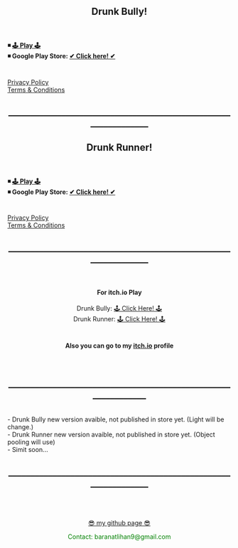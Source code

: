 <html>

  <center><h2> Drunk Bully! </h2> </center>
  <br>
    <h4>
   ◾ <A HREF="pages/DrunkBullyWebGL.html"> 🕹 Play 🕹</A>
    <br>
   ◾ Google Play Store: <a href ="https://play.google.com/store/apps/details?id=com.BaboliGames.DrunkBully">✔ Click here! ✔</a>
    </h4>
  <br>
  <A HREF="pages/DrunkBullyPrivacy.html">Privacy Policy</A>
  <br>
  <A HREF="pages/DrunkBullyTermsCondition.html">Terms & Conditions</A>
  <center><h2>_______________________________________________________________</h2> </center>
  <center><h2> Drunk Runner! </h2> </center>
  <br>
    <h4>
   ◾ <A HREF="pages/DrunkRunnerWebGL.html"> 🕹 Play 🕹</A>
    <br>
   ◾ Google Play Store: <a href ="https://play.google.com/store/apps/details?id=com.BaboliGames.DrunkRunner">✔ Click here! ✔</a>
    </h4>
  <br>
  <A HREF="pages/DrunkRunnerPrivacy.html">Privacy Policy</A>
  <br>
  <A HREF="pages/DrunkRunnerTermsCondition.html">Terms & Conditions</A>

  <center><h2>_______________________________________________________________</h2> </center>
  <br>
          <center><h4>For itch.io Play</h4></center>
          <center> Drunk Bully: <a href = "https://baranbaboli.itch.io/drunkbully"> 🕹  Click Here!  🕹</a><br></center>
          <center> Drunk Runner: <a href = "https://baranbaboli.itch.io/drunkrunner"> 🕹  Click Here!  🕹</a><br></center>
          <br>
          <center><h4>Also you can go to my <a href="https://baranbaboli.itch.io">itch.io</a> profile</h4></center>
  
  <br>  
  <center><h2>______________________________________________________________</h2> </center>
    <br>
          - Drunk Bully new version avaible, not published in store yet. (Light will be change.)
          <br>
          - Drunk Runner new version avaible, not published in store yet. (Object pooling will use)
          <br>
          - Simit soon...
    <br>
  <center><h2>_______________________________________________________________</h2> </center>
  
  <br>  
  <br><br>
  <center><a href="https://github.com/Baranbaboli">  😎  my github page  😎</a><p style = "color:green">Contact: baranatlihan9@gmail.com</p></center>

</html>

